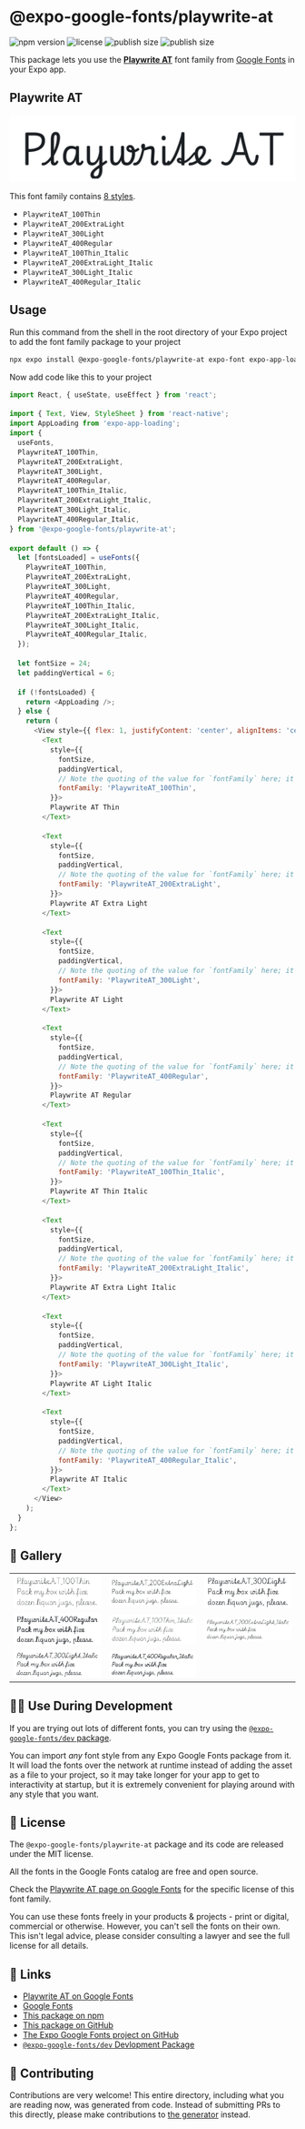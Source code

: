 # @expo-google-fonts/playwrite-at

![npm version](https://flat.badgen.net/npm/v/@expo-google-fonts/playwrite-at)
![license](https://flat.badgen.net/github/license/expo/google-fonts)
![publish size](https://flat.badgen.net/packagephobia/install/@expo-google-fonts/playwrite-at)
![publish size](https://flat.badgen.net/packagephobia/publish/@expo-google-fonts/playwrite-at)

This package lets you use the [**Playwrite AT**](https://fonts.google.com/specimen/Playwrite+AT) font family from [Google Fonts](https://fonts.google.com/) in your Expo app.

## Playwrite AT

![Playwrite AT](./font-family.png)

This font family contains [8 styles](#-gallery).

- `PlaywriteAT_100Thin`
- `PlaywriteAT_200ExtraLight`
- `PlaywriteAT_300Light`
- `PlaywriteAT_400Regular`
- `PlaywriteAT_100Thin_Italic`
- `PlaywriteAT_200ExtraLight_Italic`
- `PlaywriteAT_300Light_Italic`
- `PlaywriteAT_400Regular_Italic`

## Usage

Run this command from the shell in the root directory of your Expo project to add the font family package to your project
```sh
npx expo install @expo-google-fonts/playwrite-at expo-font expo-app-loading
```

Now add code like this to your project
```js
import React, { useState, useEffect } from 'react';

import { Text, View, StyleSheet } from 'react-native';
import AppLoading from 'expo-app-loading';
import {
  useFonts,
  PlaywriteAT_100Thin,
  PlaywriteAT_200ExtraLight,
  PlaywriteAT_300Light,
  PlaywriteAT_400Regular,
  PlaywriteAT_100Thin_Italic,
  PlaywriteAT_200ExtraLight_Italic,
  PlaywriteAT_300Light_Italic,
  PlaywriteAT_400Regular_Italic,
} from '@expo-google-fonts/playwrite-at';

export default () => {
  let [fontsLoaded] = useFonts({
    PlaywriteAT_100Thin,
    PlaywriteAT_200ExtraLight,
    PlaywriteAT_300Light,
    PlaywriteAT_400Regular,
    PlaywriteAT_100Thin_Italic,
    PlaywriteAT_200ExtraLight_Italic,
    PlaywriteAT_300Light_Italic,
    PlaywriteAT_400Regular_Italic,
  });

  let fontSize = 24;
  let paddingVertical = 6;

  if (!fontsLoaded) {
    return <AppLoading />;
  } else {
    return (
      <View style={{ flex: 1, justifyContent: 'center', alignItems: 'center' }}>
        <Text
          style={{
            fontSize,
            paddingVertical,
            // Note the quoting of the value for `fontFamily` here; it expects a string!
            fontFamily: 'PlaywriteAT_100Thin',
          }}>
          Playwrite AT Thin
        </Text>

        <Text
          style={{
            fontSize,
            paddingVertical,
            // Note the quoting of the value for `fontFamily` here; it expects a string!
            fontFamily: 'PlaywriteAT_200ExtraLight',
          }}>
          Playwrite AT Extra Light
        </Text>

        <Text
          style={{
            fontSize,
            paddingVertical,
            // Note the quoting of the value for `fontFamily` here; it expects a string!
            fontFamily: 'PlaywriteAT_300Light',
          }}>
          Playwrite AT Light
        </Text>

        <Text
          style={{
            fontSize,
            paddingVertical,
            // Note the quoting of the value for `fontFamily` here; it expects a string!
            fontFamily: 'PlaywriteAT_400Regular',
          }}>
          Playwrite AT Regular
        </Text>

        <Text
          style={{
            fontSize,
            paddingVertical,
            // Note the quoting of the value for `fontFamily` here; it expects a string!
            fontFamily: 'PlaywriteAT_100Thin_Italic',
          }}>
          Playwrite AT Thin Italic
        </Text>

        <Text
          style={{
            fontSize,
            paddingVertical,
            // Note the quoting of the value for `fontFamily` here; it expects a string!
            fontFamily: 'PlaywriteAT_200ExtraLight_Italic',
          }}>
          Playwrite AT Extra Light Italic
        </Text>

        <Text
          style={{
            fontSize,
            paddingVertical,
            // Note the quoting of the value for `fontFamily` here; it expects a string!
            fontFamily: 'PlaywriteAT_300Light_Italic',
          }}>
          Playwrite AT Light Italic
        </Text>

        <Text
          style={{
            fontSize,
            paddingVertical,
            // Note the quoting of the value for `fontFamily` here; it expects a string!
            fontFamily: 'PlaywriteAT_400Regular_Italic',
          }}>
          Playwrite AT Italic
        </Text>
      </View>
    );
  }
};

```

## 🔡 Gallery


||||
|-|-|-|
|![PlaywriteAT_100Thin](./PlaywriteAT_100Thin.ttf.png)|![PlaywriteAT_200ExtraLight](./PlaywriteAT_200ExtraLight.ttf.png)|![PlaywriteAT_300Light](./PlaywriteAT_300Light.ttf.png)||
|![PlaywriteAT_400Regular](./PlaywriteAT_400Regular.ttf.png)|![PlaywriteAT_100Thin_Italic](./PlaywriteAT_100Thin_Italic.ttf.png)|![PlaywriteAT_200ExtraLight_Italic](./PlaywriteAT_200ExtraLight_Italic.ttf.png)||
|![PlaywriteAT_300Light_Italic](./PlaywriteAT_300Light_Italic.ttf.png)|![PlaywriteAT_400Regular_Italic](./PlaywriteAT_400Regular_Italic.ttf.png)|||


## 👩‍💻 Use During Development

If you are trying out lots of different fonts, you can try using the [`@expo-google-fonts/dev` package](https://github.com/expo/google-fonts/tree/master/font-packages/dev#readme).

You can import *any* font style from any Expo Google Fonts package from it. It will load the fonts
over the network at runtime instead of adding the asset as a file to your project, so it may take longer
for your app to get to interactivity at startup, but it is extremely convenient
for playing around with any style that you want.

## 📖 License

The `@expo-google-fonts/playwrite-at` package and its code are released under the MIT license.

All the fonts in the Google Fonts catalog are free and open source.

Check the [Playwrite AT page on Google Fonts](https://fonts.google.com/specimen/Playwrite+AT) for the specific license of this font family.

You can use these fonts freely in your products & projects - print or digital, commercial or otherwise. However, you can't sell the fonts on their own. This isn't legal advice, please consider consulting a lawyer and see the full license for all details.

## 🔗 Links

- [Playwrite AT on Google Fonts](https://fonts.google.com/specimen/Playwrite+AT)
- [Google Fonts](https://fonts.google.com/)
- [This package on npm](https://www.npmjs.com/package/@expo-google-fonts/playwrite-at)
- [This package on GitHub](https://github.com/expo/google-fonts/tree/master/font-packages/playwrite-at)
- [The Expo Google Fonts project on GitHub](https://github.com/expo/google-fonts)
- [`@expo-google-fonts/dev` Devlopment Package](https://github.com/expo/google-fonts/tree/master/font-packages/dev)

## 🤝 Contributing

Contributions are very welcome! This entire directory, including what you are reading now, was generated from code. Instead of submitting PRs to this directly, please make contributions to [the generator](https://github.com/expo/google-fonts/tree/master/packages/generator) instead.
